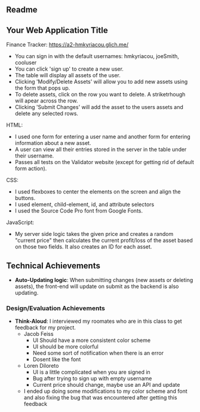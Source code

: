 Readme
--------

## Your Web Application Title
Finance Tracker: https://a2-hmkyriacou.glich.me/
* You can sign in with the default usernames: hmkyriacou, joeSmith, cooluser
* You can click 'sign up' to create a new user.
* The table will display all assets of the user.
* Clicking 'Modify/Delete Assets' will allow you to add new assets using the form that pops up.
* To delete assets, click on the row you want to delete. A striketrhough will apear across the row.
* Clicking 'Submit Changes' will add the asset to the users assets and delete any selected rows.

HTML:
* I used one form for entering a user name and another form for entering information about a new asset.
* A user can view all their entries stored in the server in the table under their username.
* Passes all tests on the Validator website (except for getting rid of default form action).

CSS:
* I used flexboxes to center the elements on the screen and align the buttons.
* I used element, child-element, id, and attribute selectors 
* I used the Source Code Pro font from Google Fonts.

JavaScript:
* My server side logic takes the given price and creates a random "current price" then calculates the current profit/loss of the asset based on those two fields. It also creates an ID for each asset.

## Technical Achievements
- **Auto-Updating logic**: When submitting changes (new assets or deleting assets), the front-end will update on submit as the backend is also updating.

### Design/Evaluation Achievements
- **Think-Aloud**: I interviewed my roomates who are in this class to get feedback for my project.
    - Jacob Feiss
        - UI Should have a more consistent color scheme
        - UI should be more colorful
        - Need some sort of notification when there is an error
        - Dosent like the font
    - Loren Diloreto
        - UI is a little complicated when you are signed in
        - Bug after trying to sign up with empty username
        - Current price should change, maybe use an API and update
    - I ended up doing some modifications to my color scheme and font and also fixing the bug that was encountered after getting this feedback
